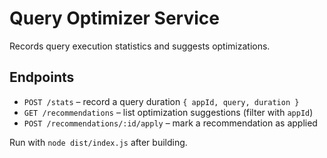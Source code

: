 # Query Optimizer Service

Records query execution statistics and suggests optimizations.

## Endpoints

- `POST /stats` – record a query duration `{ appId, query, duration }`
- `GET /recommendations` – list optimization suggestions (filter with `appId`)
- `POST /recommendations/:id/apply` – mark a recommendation as applied

Run with `node dist/index.js` after building.
